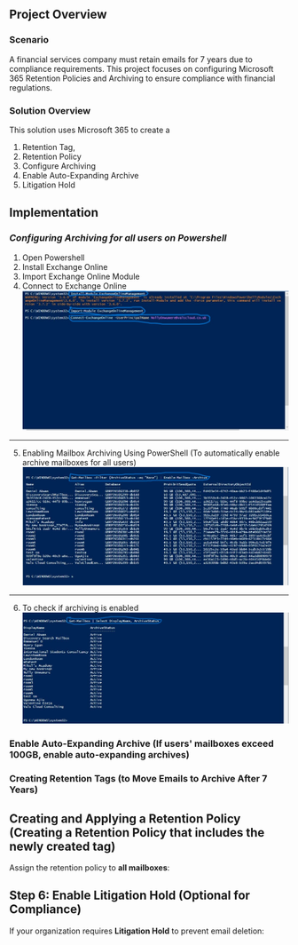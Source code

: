 ## Project Overview
### Scenario
A financial services company must retain emails for 7 years due to compliance requirements. 
This project focuses on configuring Microsoft 365 Retention Policies and Archiving to ensure compliance with financial regulations.

### Solution Overview
This solution uses Microsoft 365 to create a 
1. Retention Tag,
2. Retention Policy
3. Configure Archiving
4. Enable Auto-Expanding Archive
5. Litigation Hold

## Implementation
### *_Configuring Archiving for all users on Powershell_*
1. Open Powershell
2. Install Exchange Online
3. Import Exchange Online Module
4. Connect to Exchange Online
![](https://github.com/UgonmaAjie/M365-Admin-Projects/blob/2228b84fc920dbcbc39e13ad4e31646a51b7d79e/Email%20Retention%20%26%20Archiving/Email%20Retention%20%26%20Archiving/archive1.jpeg)
---
5. Enabling Mailbox Archiving Using PowerShell (To automatically enable archive mailboxes for all users)
![](https://github.com/UgonmaAjie/M365-Admin-Projects/blob/2228b84fc920dbcbc39e13ad4e31646a51b7d79e/Email%20Retention%20%26%20Archiving/Email%20Retention%20%26%20Archiving/archive2.jpeg)
---
6. To check if archiving is enabled
![](https://github.com/UgonmaAjie/M365-Admin-Projects/blob/2228b84fc920dbcbc39e13ad4e31646a51b7d79e/Email%20Retention%20%26%20Archiving/Email%20Retention%20%26%20Archiving/archive3.jpeg)

### Enable Auto-Expanding Archive (If users' mailboxes exceed 100GB, enable auto-expanding archives)

### Creating Retention Tags (to Move Emails to Archive After 7 Years)

## Creating and Applying a Retention Policy (Creating a Retention Policy that includes the newly created tag)

Assign the retention policy to **all mailboxes**:

## **Step 6: Enable Litigation Hold (Optional for Compliance)**
If your organization requires **Litigation Hold** to prevent email deletion:


